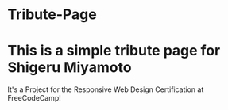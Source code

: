 # Tribute-Page
<h1>This is a simple tribute page for Shigeru Miyamoto</h1>
<p>It's a Project for the Responsive Web Design Certification at FreeCodeCamp!</p>

